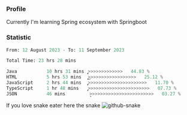 ### Profile 

Currently I'm learning Spring ecosystem with Springboot

### Statistic
<!--START_SECTION:waka-->

```python
From: 12 August 2023 - To: 11 September 2023

Total Time: 23 hrs 28 mins

Java           10 hrs 31 mins  ͎͎͎͎͎͎͎͎͎͎͎͕>>>>>>>>>>>>>   44.83 %
HTML           5 hrs 53 mins   ͎͎͎͎͎͎͜>>>>>>>>>>>>>>>>>>   25.12 %
JavaScript     2 hrs 44 mins   ̡͎͎>>>>>>>>>>>>>>>>>>>>>>   11.70 %
TypeScript     1 hr 48 mins    ̡͎>>>>>>>>>>>>>>>>>>>>>>>   07.73 %
JSON           46 mins         ̞>>>>>>>>>>>>>>>>>>>>>>>>   03.27 %
```

<!--END_SECTION:waka-->

If you love snake eater here the snake 
<picture>
  <source media="(prefers-color-scheme: dark)" srcset="https://github.com/pradana4648/pradana4648/blob/c0566a83ca6ea5f2e46bab00e717c4c82b4b5c4c/github-contribution-grid-snake-dark.svg" />
  <source media="(prefers-color-scheme: light)" srcset="https://github.com/pradana4648/pradana4648/blob/c0566a83ca6ea5f2e46bab00e717c4c82b4b5c4c/github-contribution-grid-snake.svg" />
  <img alt="github-snake" src="https://github.com/pradana4648/pradana4648/blob/c0566a83ca6ea5f2e46bab00e717c4c82b4b5c4c/github-contribution-grid-snake.svg" />
</picture>

